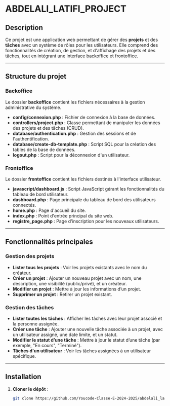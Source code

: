 # ABDELALI_LATIFI_PROJECT

## Description
Ce projet est une application web permettant de gérer des **projets** et des **tâches** avec un système de rôles pour les utilisateurs. Elle comprend des fonctionnalités de création, de gestion, et d'affichage des projets et des tâches, tout en intégrant une interface backoffice et frontoffice.

---

## Structure du projet

### Backoffice
Le dossier **backoffice** contient les fichiers nécessaires à la gestion administrative du système.
- **config/connexion.php** : Fichier de connexion à la base de données.
- **controllers/project.php** : Classe permettant de manipuler les données des projets et des tâches (CRUD).
- **database/authentication.php** : Gestion des sessions et de l'authentification.
- **database/create-db-template.php** : Script SQL pour la création des tables de la base de données.
- **logout.php** : Script pour la déconnexion d'un utilisateur.

### Frontoffice
Le dossier **frontoffice** contient les fichiers destinés à l'interface utilisateur.
- **javascript/dashboard.js** : Script JavaScript gérant les fonctionnalités du tableau de bord utilisateur.
- **dashboard.php** : Page principale du tableau de bord des utilisateurs connectés.
- **home.php** : Page d'accueil du site.
- **index.php** : Point d'entrée principal du site web.
- **registre_page.php** : Page d'inscription pour les nouveaux utilisateurs.

---

## Fonctionnalités principales

### Gestion des projets
- **Lister tous les projets** : Voir les projets existants avec le nom du créateur.
- **Créer un projet** : Ajouter un nouveau projet avec un nom, une description, une visibilité (public/privé), et un créateur.
- **Modifier un projet** : Mettre à jour les informations d’un projet.
- **Supprimer un projet** : Retirer un projet existant.

### Gestion des tâches
- **Lister toutes les tâches** : Afficher les tâches avec leur projet associé et la personne assignée.
- **Créer une tâche** : Ajouter une nouvelle tâche associée à un projet, avec un utilisateur assigné, une date limite, et un statut.
- **Modifier le statut d’une tâche** : Mettre à jour le statut d’une tâche (par exemple, "En cours", "Terminé").
- **Tâches d'un utilisateur** : Voir les tâches assignées à un utilisateur spécifique.

---


## Installation

1. **Cloner le dépôt** :
   ```bash
   git clone https://github.com/Youcode-Classe-E-2024-2025/abdelali_latifi_project.git
